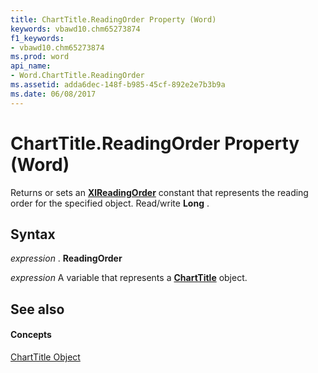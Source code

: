 ```yaml
---
title: ChartTitle.ReadingOrder Property (Word)
keywords: vbawd10.chm65273874
f1_keywords:
- vbawd10.chm65273874
ms.prod: word
api_name:
- Word.ChartTitle.ReadingOrder
ms.assetid: adda6dec-148f-b985-45cf-892e2e7b3b9a
ms.date: 06/08/2017
---
```



# ChartTitle.ReadingOrder Property (Word)

Returns or sets an **[XlReadingOrder](xlreadingorder-enumeration-word.md)** constant that represents the reading order for the specified object. Read/write **Long** .


## Syntax

 _expression_ . **ReadingOrder**

 _expression_ A variable that represents a **[ChartTitle](charttitle-object-word.md)** object.


## See also


#### Concepts


[ChartTitle Object](charttitle-object-word.md)

